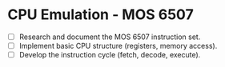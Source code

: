 # CPU Emulation - MOS 6507

- [ ] Research and document the MOS 6507 instruction set.
- [ ] Implement basic CPU structure (registers, memory access).
- [ ] Develop the instruction cycle (fetch, decode, execute).
